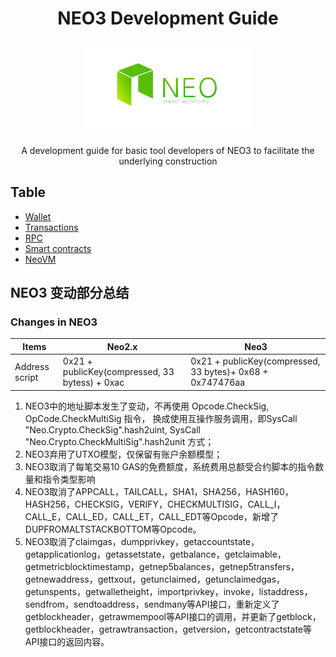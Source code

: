 ﻿<div align="center">  
<h1>NEO3 Development Guide</h1>
<img src="images/neo-rebranding.png" alt="NEO3 Development Guide" height="150">

<p>A development guide for basic tool developers of NEO3 to facilitate the underlying construction</p>
</div>

## Table 
- [Wallet](en/wallet)
- [Transactions](en/transactions)
- [RPC](en/RPC)
- [Smart contracts](en/smartContracts)
- [NeoVM](en/NeoVM)



## NEO3 变动部分总结



### Changes in NEO3

| Items          | Neo2.x                                         | Neo3                                                      |
| -------------- | ---------------------------------------------- | --------------------------------------------------------- |
| Address script | 0x21 + publicKey(compressed, 33 bytess) + 0xac | 0x21 + publicKey(compressed, 33 bytes)+ 0x68 + 0x747476aa |
1. NEO3中的地址脚本发生了变动，不再使用 Opcode.CheckSig, OpCode.CheckMultiSig 指令， 换成使用互操作服务调用，即SysCall "Neo.Crypto.CheckSig".hash2uint, SysCall "Neo.Crypto.CheckMultiSig".hash2unit 方式；
2. NEO3弃用了UTXO模型，仅保留有账户余额模型；
3. NEO3取消了每笔交易10 GAS的免费额度，系统费用总额受合约脚本的指令数量和指令类型影响
4. NEO3取消了APPCALL，TAILCALL，SHA1，SHA256，HASH160，HASH256，CHECKSIG，VERIFY，CHECKMULTISIG，CALL_I，CALL_E，CALL_ED，CALL_ET，CALL_EDT等Opcode，新增了DUPFROMALTSTACKBOTTOM等Opcode。
5. NEO3取消了claimgas，dumpprivkey，getaccountstate，getapplicationlog，getassetstate，getbalance，getclaimable，getmetricblocktimestamp，getnep5balances，getnep5transfers，getnewaddress，gettxout，getunclaimed，getunclaimedgas，getunspents，getwalletheight，importprivkey，invoke，listaddress，sendfrom，sendtoaddress，sendmany等API接口，重新定义了getblockheader，getrawmempool等API接口的调用，并更新了getblock，getblockheader，getrawtransaction，getversion，getcontractstate等API接口的返回内容。